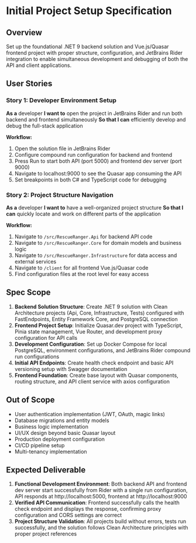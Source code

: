 # Initial Project Setup Specification

## Overview

Set up the foundational .NET 9 backend solution and Vue.js/Quasar frontend project with proper structure, configuration, and JetBrains Rider integration to enable simultaneous development and debugging of both the API and client applications.

## User Stories

### Story 1: Developer Environment Setup
**As a** developer
**I want to** open the project in JetBrains Rider and run both backend and frontend simultaneously
**So that I can** efficiently develop and debug the full-stack application

**Workflow:**
1. Open the solution file in JetBrains Rider
2. Configure compound run configuration for backend and frontend
3. Press Run to start both API (port 5000) and frontend dev server (port 9000)
4. Navigate to localhost:9000 to see the Quasar app consuming the API
5. Set breakpoints in both C# and TypeScript code for debugging

### Story 2: Project Structure Navigation
**As a** developer
**I want to** have a well-organized project structure
**So that I can** quickly locate and work on different parts of the application

**Workflow:**
1. Navigate to `/src/RescueRanger.Api` for backend API code
2. Navigate to `/src/RescueRanger.Core` for domain models and business logic
3. Navigate to `/src/RescueRanger.Infrastructure` for data access and external services
4. Navigate to `/client` for all frontend Vue.js/Quasar code
5. Find configuration files at the root level for easy access

## Spec Scope

1. **Backend Solution Structure**: Create .NET 9 solution with Clean Architecture projects (Api, Core, Infrastructure, Tests) configured with FastEndpoints, Entity Framework Core, and PostgreSQL connection
2. **Frontend Project Setup**: Initialize Quasar.dev project with TypeScript, Pinia state management, Vue Router, and development proxy configuration for API calls
3. **Development Configuration**: Set up Docker Compose for local PostgreSQL, environment configurations, and JetBrains Rider compound run configurations
4. **Initial API Endpoints**: Create health check endpoint and basic API versioning setup with Swagger documentation
5. **Frontend Foundation**: Create base layout with Quasar components, routing structure, and API client service with axios configuration

## Out of Scope

- User authentication implementation (JWT, OAuth, magic links)
- Database migrations and entity models
- Business logic implementation
- UI/UX design beyond basic Quasar layout
- Production deployment configuration
- CI/CD pipeline setup
- Multi-tenancy implementation

## Expected Deliverable

1. **Functional Development Environment**: Both backend API and frontend dev server start successfully from Rider with a single run configuration, API responds at http://localhost:5000, frontend at http://localhost:9000
2. **Verified API Communication**: Frontend successfully calls the health check endpoint and displays the response, confirming proxy configuration and CORS settings are correct
3. **Project Structure Validation**: All projects build without errors, tests run successfully, and the solution follows Clean Architecture principles with proper project references